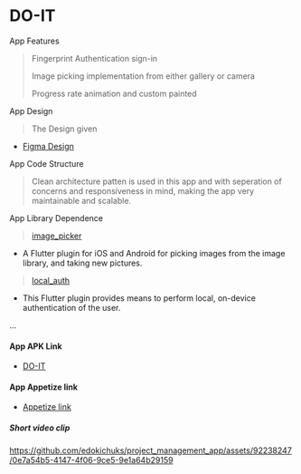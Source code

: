# DO-IT

App Features

> Fingerprint Authentication sign-in
> 
> Image picking implementation from either gallery or camera
> 
> Progress rate animation and custom painted 
>

App Design

> The Design given

- [Figma Design](https://www.figma.com/file/KPAjq7QeMzgcqZJPhWJk17/Project-management-app-(Test)-(Copy)?type=design&node-id=0-1&mode=design&t=9u1u9mZvrmqbtWFZ-0)



App Code Structure

> Clean architecture patten is used in this app and with seperation of concerns and responsiveness in mind, making the app very maintainable and scalable.

App Library Dependence

> [image_picker](https://pub.dev/packages/image_picker)

- A Flutter plugin for iOS and Android for picking images from the image library, and taking new pictures.

> [local_auth](https://pub.dev/packages/local_auth)

- This Flutter plugin provides means to perform local, on-device authentication of the user.

...

#### App APK Link

- [DO-IT](https://drive.google.com/file/d/1pcmpr1wpSa3DwHXMDpyCDNYzqvXhDeDz/view?usp=drivesdk)

#### App Appetize link

- [Appetize link ](https://appetize.io/app/vqfbzn4zf25szwnc2wzmbttuz4?device=pixel4&osVersion=11.0&scale=75)

##### Short video clip

https://github.com/edokichuks/project_management_app/assets/92238247/0e7a54b5-4147-4f06-9ce5-9e1a64b29159




